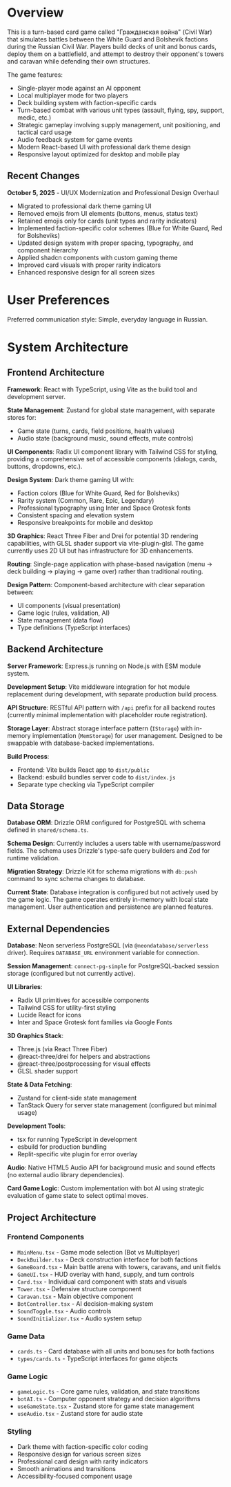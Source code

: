 # Overview

This is a turn-based card game called "Гражданская война" (Civil War) that simulates battles between the White Guard and Bolshevik factions during the Russian Civil War. Players build decks of unit and bonus cards, deploy them on a battlefield, and attempt to destroy their opponent's towers and caravan while defending their own structures.

The game features:
- Single-player mode against an AI opponent
- Local multiplayer mode for two players
- Deck building system with faction-specific cards
- Turn-based combat with various unit types (assault, flying, spy, support, medic, etc.)
- Strategic gameplay involving supply management, unit positioning, and tactical card usage
- Audio feedback system for game events
- Modern React-based UI with professional dark theme design
- Responsive layout optimized for desktop and mobile play

## Recent Changes

**October 5, 2025** - UI/UX Modernization and Professional Design Overhaul
- Migrated to professional dark theme gaming UI
- Removed emojis from UI elements (buttons, menus, status text)
- Retained emojis only for cards (unit types and rarity indicators)
- Implemented faction-specific color schemes (Blue for White Guard, Red for Bolsheviks)
- Updated design system with proper spacing, typography, and component hierarchy
- Applied shadcn components with custom gaming theme
- Improved card visuals with proper rarity indicators
- Enhanced responsive design for all screen sizes

# User Preferences

Preferred communication style: Simple, everyday language in Russian.

# System Architecture

## Frontend Architecture

**Framework**: React with TypeScript, using Vite as the build tool and development server.

**State Management**: Zustand for global state management, with separate stores for:
- Game state (turns, cards, field positions, health values)
- Audio state (background music, sound effects, mute controls)

**UI Components**: Radix UI component library with Tailwind CSS for styling, providing a comprehensive set of accessible components (dialogs, cards, buttons, dropdowns, etc.).

**Design System**: Dark theme gaming UI with:
- Faction colors (Blue for White Guard, Red for Bolsheviks)
- Rarity system (Common, Rare, Epic, Legendary)
- Professional typography using Inter and Space Grotesk fonts
- Consistent spacing and elevation system
- Responsive breakpoints for mobile and desktop

**3D Graphics**: React Three Fiber and Drei for potential 3D rendering capabilities, with GLSL shader support via vite-plugin-glsl. The game currently uses 2D UI but has infrastructure for 3D enhancements.

**Routing**: Single-page application with phase-based navigation (menu → deck building → playing → game over) rather than traditional routing.

**Design Pattern**: Component-based architecture with clear separation between:
- UI components (visual presentation)
- Game logic (rules, validation, AI)
- State management (data flow)
- Type definitions (TypeScript interfaces)

## Backend Architecture

**Server Framework**: Express.js running on Node.js with ESM module system.

**Development Setup**: Vite middleware integration for hot module replacement during development, with separate production build process.

**API Structure**: RESTful API pattern with `/api` prefix for all backend routes (currently minimal implementation with placeholder route registration).

**Storage Layer**: Abstract storage interface pattern (`IStorage`) with in-memory implementation (`MemStorage`) for user management. Designed to be swappable with database-backed implementations.

**Build Process**: 
- Frontend: Vite builds React app to `dist/public`
- Backend: esbuild bundles server code to `dist/index.js`
- Separate type checking via TypeScript compiler

## Data Storage

**Database ORM**: Drizzle ORM configured for PostgreSQL with schema defined in `shared/schema.ts`.

**Schema Design**: Currently includes a users table with username/password fields. The schema uses Drizzle's type-safe query builders and Zod for runtime validation.

**Migration Strategy**: Drizzle Kit for schema migrations with `db:push` command to sync schema changes to database.

**Current State**: Database integration is configured but not actively used by the game logic. The game operates entirely in-memory with local state management. User authentication and persistence are planned features.

## External Dependencies

**Database**: Neon serverless PostgreSQL (via `@neondatabase/serverless` driver). Requires `DATABASE_URL` environment variable for connection.

**Session Management**: `connect-pg-simple` for PostgreSQL-backed session storage (configured but not currently active).

**UI Libraries**:
- Radix UI primitives for accessible components
- Tailwind CSS for utility-first styling
- Lucide React for icons
- Inter and Space Grotesk font families via Google Fonts

**3D Graphics Stack**:
- Three.js (via React Three Fiber)
- @react-three/drei for helpers and abstractions
- @react-three/postprocessing for visual effects
- GLSL shader support

**State & Data Fetching**:
- Zustand for client-side state management
- TanStack Query for server state management (configured but minimal usage)

**Development Tools**:
- tsx for running TypeScript in development
- esbuild for production bundling
- Replit-specific vite plugin for error overlay

**Audio**: Native HTML5 Audio API for background music and sound effects (no external audio library dependencies).

**Card Game Logic**: Custom implementation with bot AI using strategic evaluation of game state to select optimal moves.

## Project Architecture

### Frontend Components
- `MainMenu.tsx` - Game mode selection (Bot vs Multiplayer)
- `DeckBuilder.tsx` - Deck construction interface for both factions
- `GameBoard.tsx` - Main battle arena with towers, caravans, and unit fields
- `GameUI.tsx` - HUD overlay with hand, supply, and turn controls
- `Card.tsx` - Individual card component with stats and visuals
- `Tower.tsx` - Defensive structure component
- `Caravan.tsx` - Main objective component
- `BotController.tsx` - AI decision-making system
- `SoundToggle.tsx` - Audio controls
- `SoundInitializer.tsx` - Audio system setup

### Game Data
- `cards.ts` - Card database with all units and bonuses for both factions
- `types/cards.ts` - TypeScript interfaces for game objects

### Game Logic
- `gameLogic.ts` - Core game rules, validation, and state transitions
- `botAI.ts` - Computer opponent strategy and decision algorithms
- `useGameState.tsx` - Zustand store for game state management
- `useAudio.tsx` - Zustand store for audio state

### Styling
- Dark theme with faction-specific color coding
- Responsive design for various screen sizes
- Professional card design with rarity indicators
- Smooth animations and transitions
- Accessibility-focused component usage
